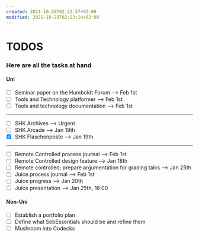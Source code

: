 ```yaml
---
created: 2021-10-28T02:22:57+02:00
modified: 2021-10-28T02:23:14+02:00
---
```


# TODOS

### Here are all the tasks at hand


#### Uni
- [ ] Seminar paper on the Humboldt Forum   --> Feb 1st
- [ ] Tools and Technology platformer  --> Feb 1st
- [ ] Tools and technology documentation --> Feb 1st
___
- [ ] SHK Archives  --> Urgent
- [ ] SHK Arcade --> Jan 19th
- [x] SHK Flaschenposte --> Jan 19th
___
- [ ] Remote Controlled process journal --> Feb 1st
- [ ] Remote Controlled design feature --> Jan 18th 
- [ ] Remote controlled; prepare argumentation for grading talks --> Jan 25th 
- [ ] Juice process journal --> Feb 1st
- [ ] Juice progress --> Jan 20th
- [ ] Juice presentation --> Jan 25th, 16:00
#### Non-Uni
- [ ] Establish a portfolio plan
- [ ] Define what SebEssentials should be and refine them
- [ ] Mushroom into Codecks